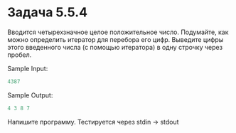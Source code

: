 # Задача 5.5.4

Вводится четырехзначное целое положительное число. Подумайте, как можно определить итератор для перебора его цифр. Выведите цифры этого введенного числа (с помощью итератора) в одну строчку через пробел.

Sample Input:

```python
4387
```

Sample Output:

```python
4 3 8 7
```

Напишите программу. Тестируется через stdin → stdout
